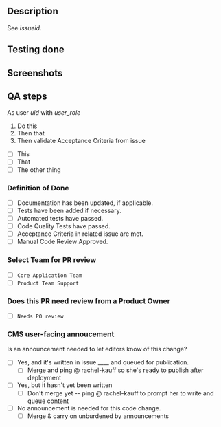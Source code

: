 ## Description

See _issueid_. 

## Testing done


## Screenshots


## QA steps

As user _uid_ with _user_role_
1. Do this
1. Then that
1. Then validate Acceptance Criteria from issue
- [ ] This
- [ ] That
- [ ] The other thing

### Definition of Done

- [ ] Documentation has been updated, if applicable.
- [ ] Tests have been added if necessary.
- [ ] Automated tests have passed.
- [ ] Code Quality Tests have passed.
- [ ] Acceptance Criteria in related issue are met.
- [ ] Manual Code Review Approved.

### Select Team for PR review

- [ ] `Core Application Team`
- [ ] `Product Team Support`

### Does this PR need review from a Product Owner

- [ ] `Needs PO review`

### CMS user-facing annoucement

Is an announcement needed to let editors know of this change? 
- [ ] Yes, and it's written in issue ____ and queued for publication. 
  - [ ] Merge and ping @ rachel-kauff so she's ready to publish after deployment
- [ ] Yes, but it hasn't yet been written 
  - [ ] Don't merge yet -- ping @ rachel-kauff to prompt her to write and queue content
- [ ] No announcement is needed for this code change. 
  - [ ] Merge & carry on unburdened by announcements 
